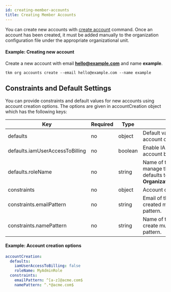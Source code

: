```yaml
---
id: creating-member-accounts
title: Creating Member Accounts
---
```


You can create new accounts with [create account](docs/command-line-usage/organization-accounts#create-account) command. Once an account has been created, it must be added manually to the organization configuration file under the appropriate organizational unit.

#### Example: Creating new account

Create a new account with email **hello@example.com** and name **example**.

```
tkm org accounts create --email hello@example.com --name example
```

## Constraints and Default Settings

You can provide constraints and default values for new accounts using account creation options. The options are given in accountCreation object which has the following keys:

| Key | Required | Type | Description |
| --- | -------- | ---- | ----------- |
| defaults | no | object | Default values for optional account creation parameters. |
| defaults.iamUserAccessToBilling | no | boolean | Enable IAM users to access account billing, defaults to `true`. |
| defaults.roleName | no | string | Name of the IAM role used to manage the new account, defaults to **OrganizationAccountAccessRole** |
| constraints | no | object | Account creation constraints |
| constraints.emailPattern | no | string | Email of the new account being created must match this regex pattern. |
| constraints.namePattern | no | string | Name of the new account being create must match this regex pattern. |

#### Example: Account creation options

```yaml title="organization.yml"
accountCreation:
  defaults:
    iamUserAccessToBilling: false
    roleName: MyAdminRole
  constraints:
    emailPattern: ^[a-z]@acme.com$
    namePattern: ^.*@acme.com$
```